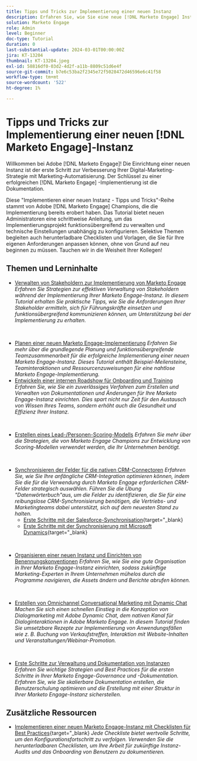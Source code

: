 ```yaml
---
title: Tipps und Tricks zur Implementierung einer neuen Instanz
description: Erfahren Sie, wie Sie eine neue [!DNL Marketo Engage] Instanz implementieren, um ihre Leistungsfähigkeit optimal zu nutzen.
solution: Marketo Engage
role: Admin
level: Beginner
doc-type: Tutorial
duration: 0
last-substantial-update: 2024-03-01T00:00:00Z
jira: KT-13204
thumbnail: KT-13204.jpeg
exl-id: 58816df0-03d2-4d2f-a11b-8809c51d6e4f
source-git-commit: b7e6c53ba2f2345e72f5028472d46596e6c41f58
workflow-type: tm+mt
source-wordcount: '522'
ht-degree: 1%

---
```


# Tipps und Tricks zur Implementierung einer neuen [!DNL Marketo Engage]-Instanz

Willkommen bei Adobe [!DNL Marketo Engage]! Die Einrichtung einer neuen Instanz ist der erste Schritt zur Verbesserung Ihrer Digital-Marketing-Strategie mit Marketing-Automatisierung. Der Schlüssel zu einer erfolgreichen [!DNL Marketo Engage] -Implementierung ist die Dokumentation.

Diese &quot;Implementieren einer neuen Instanz - Tipps und Tricks&quot;-Reihe stammt von Adobe [!DNL Marketo Engage] Champions, die die Implementierung bereits erobert haben. Das Tutorial bietet neuen Administratoren eine schrittweise Anleitung, um das Implementierungsprojekt funktionsübergreifend zu verwalten und technische Einstellungen unabhängig zu konfigurieren. Selektive Themen begleiten auch herunterladbare Checklisten und Vorlagen, die Sie für Ihre eigenen Anforderungen anpassen können, ohne von Grund auf neu beginnen zu müssen. Tauchen wir in die Weisheit Ihrer Kollegen!

## Themen und Lerninhalte

* [Verwalten von Stakeholdern zur Implementierung von Marketo Engage](/help/marketo-tutorial-implementing-new-instance/managing-stakeholder-communications.md)
  *Erfahren Sie Strategien zur effektiven Verwaltung von Stakeholdern während der Implementierung Ihrer Marketo Engage-Instanz. In diesem Tutorial erhalten Sie praktische Tipps, wie Sie die Anforderungen Ihrer Stakeholder ermitteln, sich für Führungskräfte einsetzen und funktionsübergreifend kommunizieren können, um Unterstützung bei der Implementierung zu erhalten.*
<br>

* [Planen einer neuen Marketo Engage-Implementierung](/help/marketo-tutorial-implementing-new-instance/planning-for-new-implementation.md)
  *Erfahren Sie mehr über die grundlegende Planung und funktionsübergreifende Teamzusammenarbeit für die erfolgreiche Implementierung einer neuen Marketo Engage-Instanz. Dieses Tutorial enthält Beispiel-Meilensteine, Teaminteraktionen und Ressourcenzuweisungen für eine nahtlose Marketo Engage-Implementierung.*
  <br>
* [Entwickeln einer internen Roadshow für Onboarding und Training](/help/marketo-tutorial-implementing-new-instance/internal-training-roadshow.md)
  *Erfahren Sie, wie Sie ein zuverlässiges Verfahren zum Erstellen und Verwalten von Dokumentationen und Änderungen für Ihre Marketo Engage-Instanz einrichten. Dies spart nicht nur Zeit für den Austausch von Wissen Ihres Teams, sondern erhöht auch die Gesundheit und Effizienz Ihrer Instanz.*
<br>

* [Erstellen eines Lead-/Personen-Scoring-Modells](/help/marketo-tutorial-implementing-new-instance/building-person-scoring-model.md)
  *Erfahren Sie mehr über die Strategien, die von Marketo Engage Champions zur Entwicklung von Scoring-Modellen verwendet werden, die Ihr Unternehmen benötigt.*
<br>

* [Synchronisieren der Felder für die nativen CRM-Connectoren](/help/marketo-tutorial-implementing-new-instance/syncing-fields-for-crm-integration.md)
  *Erfahren Sie, wie Sie Ihre anfängliche CRM-Integration optimieren können, indem Sie die für die Verwendung durch Marketo Engage erforderlichen CRM-Felder strategisch auswählen. Führen Sie die Übung &quot;Datenwörterbuch&quot;aus, um die Felder zu identifizieren, die Sie für eine reibungslose CRM-Synchronisierung benötigen, die Vertriebs- und Marketingteams dabei unterstützt, sich auf dem neuesten Stand zu halten.*
   * [Erste Schritte mit der Salesforce-Synchronisation](https://experienceleague.adobe.com/en/docs/marketo-learn/tutorials/lead-and-data-management/salesforce-sync-setup){target="_blank}
   * [Erste Schritte mit der Synchronisierung mit Microsoft Dynamics](https://experienceleague.adobe.com/en/docs/marketo-learn/tutorials/lead-and-data-management/microsoft-dynamics-sync-setup){target="_blank}
<br>

* [Organisieren einer neuen Instanz und Einrichten von Benennungskonventionen](/help/marketo-tutorial-implementing-new-instance/organizing-new-instance.md)
  *Erfahren Sie, wie Sie eine gute Organisation in Ihrer Marketo Engage-Instanz einrichten, sodass zukünftige Marketing-Experten in Ihrem Unternehmen mühelos durch die Programme navigieren, die Assets ändern und Berichte abrufen können.*
<br>

* [Erstellen von Omnichannel Conversational Marketing mit Dynamic Chat](/help/marketo-tutorial-implementing-new-instance/designing-omnichannel-conversational-marketing.md)
  *Machen Sie sich einen schnellen Einstieg in die Konzeption von Dialogmarketing mit Adobe Dynamic Chat, dem nativen Kanal für Dialoginteraktionen in Adobe Marketo Engage. In diesem Tutorial finden Sie umsetzbare Rezepte zur Implementierung von Anwendungsfällen wie z. B. Buchung von Verkaufstreffen, Interaktion mit Website-Inhalten und Veranstaltungen/Webinar-Promotion.*
<br>

* [Erste Schritte zur Verwaltung und Dokumentation von Instanzen](/help/marketo-tutorial-implementing-new-instance/documenting-your-instance.md)
  *Erfahren Sie wichtige Strategien und Best Practices für die ersten Schritte in Ihrer Marketo Engage-Governance und -Dokumentation. Erfahren Sie, wie Sie skalierbare Dokumentation erstellen, die Benutzerschulung optimieren und die Erstellung mit einer Struktur in Ihrer Marketo Engage-Instanz sicherstellen.*

## Zusätzliche Ressourcen

* [Implementieren einer neuen Marketo Engage-Instanz mit Checklisten für Best Practices](https://experienceleague.adobe.com/en/docs/marketo/using/getting-started/implementing-a-new-marketo-engage-instance/where-to-start){target="_blank}
  *Jede Checkliste bietet wertvolle Schritte, um den Konfigurationsfortschritt zu verfolgen. Verwenden Sie die herunterladbaren Checklisten, um Ihre Arbeit für zukünftige Instanz-Audits und das Onboarding von Benutzern zu dokumentieren.*

